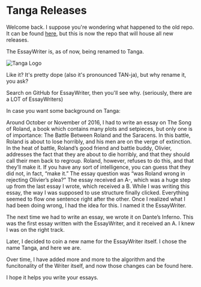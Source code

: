 # Tanga Releases

Welcome back. I suppose you're wondering what happened to the old repo. It can be found [here](https://github.com/LittlestCube/TheEssayWriter), but this is now the repo that will house all new releases.

The EssayWriter is, as of now, being renamed to Tanga.

![Tanga Logo](https://raw.githubusercontent.com/LittlestCube/Tanga-Releases/master/Tanga-repo-image.png "Tanga Logo")

Like it? It's pretty dope (also it's pronounced TAN-ja), but why rename it, you ask?

Search on GitHub for EssayWriter, then you'll see why. (seriously, there are a LOT of EssayWriters)

In case you want some background on Tanga:

Around October or November of 2016, I had to write an essay on The Song of Roland, a book which
contains many plots and setpieces, but only one is of importance: The Battle Between Roland and
the Saracens. In this battle, Roland is about to lose horribly, and his men are on the verge of
extinction. In the heat of battle, Roland’s good friend and battle buddy, Olivier, addresses the
fact that they are about to die horribly, and that they should call their men back to regroup. 
Roland, however, refuses to do this, and that they’ll make it. If you have any sort of 
intelligence, you can guess that they did not, in fact, “make it.” The essay question was “was
Roland wrong in rejecting Olivier’s plea?” The essay received an A-, which was a huge step up 
from the last essay I wrote, which received a B. While I was writing this essay, the way I was
supposed to use structure finally clicked. Everything seemed to flow one sentence right after 
the other. Once I realized what I had been doing wrong, I had the idea for this. I named it 
the EssayWriter.

The next time we had to write an essay, we wrote it on Dante’s Inferno. This was the first
essay written with the EssayWriter, and it received an A. I knew I was on the right track.

Later, I decided to coin a new name for the EssayWriter itself. I chose the name Tanga, and here
we are.

Over time, I have added more and more to the algorithm and the funcitonality of the Writer 
itself, and now those changes can be found here.

I hope it helps you write your essays.
